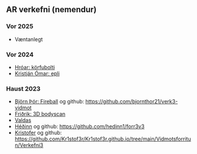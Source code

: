 ## AR verkefni (nemendur) 

### Vor 2025
- Væntanlegt
  
### Vor 2024
- [Hróar: körfubolti](https://hroihrolfs.github.io/vidmotsforr_2024/) 
- [Kristján Ómar: epli](https://kristjanomar.github.io/docs/)
  
### Haust 2023
- [Björn Þór: Fireball](https://bjornthor21.github.io/verk3-vidmot/>) og github: https://github.com/bjornthor21/verk3-vidmot
- [Friðrik: 3D bodyscan](https://github.com/GilliGalli/FORR3FV05EU-lokaverkefni) 
- [Valdas](https://valdaska21.github.io/FORR3FV05EU---Verkefni-3---Valdas/)
- [Héðinn](https://hedinn1.github.io/forr3v3/ ) og github: https://github.com/hedinn1/forr3v3
- [Kristofer](https://kr1stof3r.github.io/Vidmotsforritun/Verkefni3/index.html) og github: https://github.com/Kr1stof3r/Kr1stof3r.github.io/tree/main/Vidmotsforritun/Verkefni3

